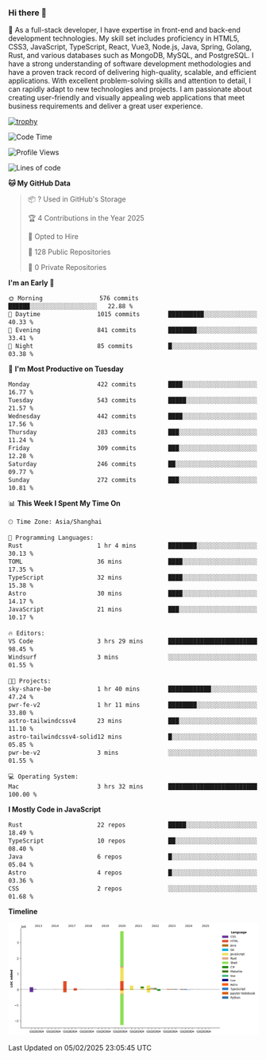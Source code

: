 ### Hi there 👋

🌱 As a full-stack developer, I have expertise in front-end and back-end development technologies. My skill set includes proficiency in HTML5, CSS3, JavaScript, TypeScript, React, Vue3, Node.js, Java, Spring, Golang, Rust, and various databases such as MongoDB, MySQL, and PostgreSQL. I have a strong understanding of software development methodologies and have a proven track record of delivering high-quality, scalable, and efficient applications. With excellent problem-solving skills and attention to detail, I can rapidly adapt to new technologies and projects. I am passionate about creating user-friendly and visually appealing web applications that meet business requirements and deliver a great user experience.

[![trophy](https://github-profile-trophy.vercel.app/?username=elton&rank=SECRET,SSS,SS,S,AAA,AA,A&theme=onedark&no-frame=true&margin-w=10)](https://github.com/ryo-ma/github-profile-trophy)

<!--START_SECTION:waka-->
![Code Time](http://img.shields.io/badge/Code%20Time-1%2C430%20hrs%2053%20mins-blue)

![Profile Views](http://img.shields.io/badge/Profile%20Views-0-blue)

![Lines of code](https://img.shields.io/badge/From%20Hello%20World%20I%27ve%20Written-5.6%20million%20lines%20of%20code-blue)

**🐱 My GitHub Data** 

> 📦 ? Used in GitHub's Storage 
 > 
> 🏆 4 Contributions in the Year 2025
 > 
> 💼 Opted to Hire
 > 
> 📜 128 Public Repositories 
 > 
> 🔑 0 Private Repositories 
 > 
**I'm an Early 🐤** 

```text
🌞 Morning                576 commits         ██████░░░░░░░░░░░░░░░░░░░   22.88 % 
🌆 Daytime                1015 commits        ██████████░░░░░░░░░░░░░░░   40.33 % 
🌃 Evening                841 commits         ████████░░░░░░░░░░░░░░░░░   33.41 % 
🌙 Night                  85 commits          █░░░░░░░░░░░░░░░░░░░░░░░░   03.38 % 
```
📅 **I'm Most Productive on Tuesday** 

```text
Monday                   422 commits         ████░░░░░░░░░░░░░░░░░░░░░   16.77 % 
Tuesday                  543 commits         █████░░░░░░░░░░░░░░░░░░░░   21.57 % 
Wednesday                442 commits         ████░░░░░░░░░░░░░░░░░░░░░   17.56 % 
Thursday                 283 commits         ███░░░░░░░░░░░░░░░░░░░░░░   11.24 % 
Friday                   309 commits         ███░░░░░░░░░░░░░░░░░░░░░░   12.28 % 
Saturday                 246 commits         ██░░░░░░░░░░░░░░░░░░░░░░░   09.77 % 
Sunday                   272 commits         ███░░░░░░░░░░░░░░░░░░░░░░   10.81 % 
```


📊 **This Week I Spent My Time On** 

```text
🕑︎ Time Zone: Asia/Shanghai

💬 Programming Languages: 
Rust                     1 hr 4 mins         ████████░░░░░░░░░░░░░░░░░   30.13 % 
TOML                     36 mins             ████░░░░░░░░░░░░░░░░░░░░░   17.35 % 
TypeScript               32 mins             ████░░░░░░░░░░░░░░░░░░░░░   15.38 % 
Astro                    30 mins             ████░░░░░░░░░░░░░░░░░░░░░   14.17 % 
JavaScript               21 mins             ███░░░░░░░░░░░░░░░░░░░░░░   10.17 % 

🔥 Editors: 
VS Code                  3 hrs 29 mins       █████████████████████████   98.45 % 
Windsurf                 3 mins              ░░░░░░░░░░░░░░░░░░░░░░░░░   01.55 % 

🐱‍💻 Projects: 
sky-share-be             1 hr 40 mins        ████████████░░░░░░░░░░░░░   47.24 % 
pwr-fe-v2                1 hr 11 mins        ████████░░░░░░░░░░░░░░░░░   33.80 % 
astro-tailwindcssv4      23 mins             ███░░░░░░░░░░░░░░░░░░░░░░   11.10 % 
astro-tailwindcssv4-solid12 mins             █░░░░░░░░░░░░░░░░░░░░░░░░   05.85 % 
pwr-be-v2                3 mins              ░░░░░░░░░░░░░░░░░░░░░░░░░   01.55 % 

💻 Operating System: 
Mac                      3 hrs 32 mins       █████████████████████████   100.00 % 
```

**I Mostly Code in JavaScript** 

```text
Rust                     22 repos            █████░░░░░░░░░░░░░░░░░░░░   18.49 % 
TypeScript               10 repos            ██░░░░░░░░░░░░░░░░░░░░░░░   08.40 % 
Java                     6 repos             █░░░░░░░░░░░░░░░░░░░░░░░░   05.04 % 
Astro                    4 repos             █░░░░░░░░░░░░░░░░░░░░░░░░   03.36 % 
CSS                      2 repos             ░░░░░░░░░░░░░░░░░░░░░░░░░   01.68 % 
```



**Timeline**

![Lines of Code chart](https://raw.githubusercontent.com/elton/elton/main/assets/bar_graph.png)


 Last Updated on 05/02/2025 23:05:45 UTC
<!--END_SECTION:waka-->

<!--
**elton/elton** is a ✨ _special_ ✨ repository because its `README.md` (this file) appears on your GitHub profile.

Here are some ideas to get you started:

- 🔭 I’m currently working on ...
- 🌱 I’m currently learning ...
- 👯 I’m looking to collaborate on ...
- 🤔 I’m looking for help with ...
- 💬 Ask me about ...
- 📫 How to reach me: ...
- 😄 Pronouns: ...
- ⚡ Fun fact: ...
-->
